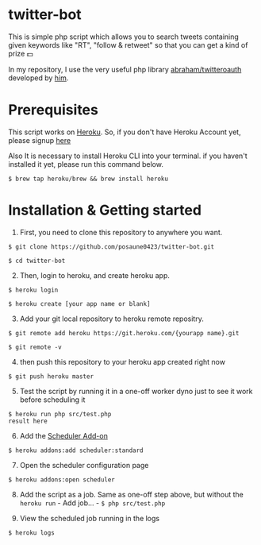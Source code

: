 # twitter-bot

This is simple php script which allows you to search tweets containing given keywords like "RT", "follow & retweet" so that you can get a kind of prize 💵

In my repository, I use the very useful php library [abraham/twitteroauth](https://github.com/abraham/twitteroauth) developed by [him](https://github.com/abraham).

# Prerequisites

This script works on [Heroku](https://dashboard.heroku.com/).
So, if you don't have Heroku Account yet, please signup [here](https://signup.heroku.com/login)

Also It is necessary to install Heroku CLI into your terminal.
if you haven't installed it yet, please run this command below.

```
$ brew tap heroku/brew && brew install heroku
```




# Installation & Getting started


1. First, you need to clone this repository to anywhere you want.
```
$ git clone https://github.com/posaune0423/twitter-bot.git

$ cd twitter-bot
```

2. Then, login to heroku, and create heroku app.
```
$ heroku login

$ heroku create [your app name or blank]
```

3. Add your git local repository to heroku remote repositry.
```
$ git remote add heroku https://git.heroku.com/{yourapp name}.git

$ git remote -v
```

4. then push this repository to your heroku app created right now
```
$ git push heroku master
```

5. Test the script by running it in a one-off worker dyno just to see it work before scheduling it

```
$ heroku run php src/test.php
result here
```

6. Add the [Scheduler Add-on](https://devcenter.heroku.com/articles/scheduler)

```
$ heroku addons:add scheduler:standard
```

7. Open the scheduler configuration page
```
$ heroku addons:open scheduler
```

8. Add the script as a job. Same as one-off step above, but without the `heroku run` - Add job... - `$ php src/test.php`

9. View the scheduled job running in the logs

```
$ heroku logs

```